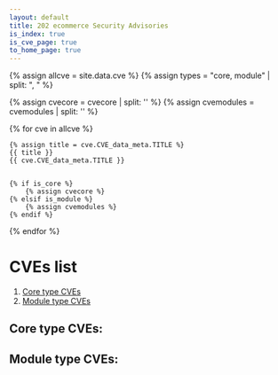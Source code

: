 ```yaml
---
layout: default
title: 202 ecommerce Security Advisories
is_index: true
is_cve_page: true
to_home_page: true
---
```


{% assign allcve = site.data.cve %}
{% assign types = "core, module" | split: ", " %}

{% assign cvecore = cvecore | split: '' %}
{% assign cvemodules = cvemodules | split: '' %}

{% for cve in allcve %}

    {% assign title = cve.CVE_data_meta.TITLE %}
    {{ title }}
    {{ cve.CVE_data_meta.TITLE }}


    {% if is_core %}
        {% assign cvecore %}
    {% elsif is_module %}
        {% assign cvemodules %}
    {% endif %}
{% endfor %}











# CVEs list

1. [Core type CVEs](#core-type-cves)
2. [Module type CVEs](#module-type-cves)

## Core type CVEs:



## Module type CVEs:



    
